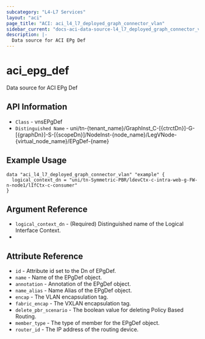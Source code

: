 ```yaml
---
subcategory: "L4-L7 Services"
layout: "aci"
page_title: "ACI: aci_l4_l7_deployed_graph_connector_vlan"
sidebar_current: "docs-aci-data-source-l4_l7_deployed_graph_connector_vlan"
description: |-
  Data source for ACI EPg Def
---
```


# aci_epg_def #

Data source for ACI EPg Def

## API Information ##

* `Class` - vnsEPgDef
* `Distinguished Name` - uni/tn-{tenant_name}/GraphInst_C-[{ctrctDn}]-G-[{graphDn}]-S-[{scopeDn}]/NodeInst-{node_name}/LegVNode-{virtual_node_name}/EPgDef-{name}

## Example Usage ##

```hcl
data "aci_l4_l7_deployed_graph_connector_vlan" "example" {
  logical_context_dn = "uni/tn-Symmetric-PBR/ldevCtx-c-intra-web-g-FW-n-node1/lIfCtx-c-consumer"
}
```

## Argument Reference ##
* `logical_context_dn` - (Required) Distinguished name of the Logical Interface Context.
* 
## Attribute Reference ##
* `id` - Attribute id set to the Dn of EPgDef.
* `name` - Name of the EPgDef object.
* `annotation` - Annotation of the EPgDef object.
* `name_alias` - Name Alias of the EPgDef object.
* `encap` - The VLAN encapsulation tag.
* `fabric_encap` - The VXLAN encapsulation tag.
* `delete_pbr_scenario` - The boolean value for deleting Policy Based Routing. 
* `member_type` - The type of member for the EPgDef object.
* `router_id` - The IP address of the routing device.
